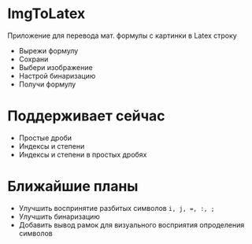 # ImgToLatex
Приложение для перевода мат. формулы с картинки в Latex строку
- Вырежи формулу
- Сохрани
- Выбери изображение
- Настрой бинаризацию
- Получи формулу

# Поддерживает сейчас
- Простые дроби
- Индексы и степени
- Индексы и степени в простых дробях

# Ближайшие планы
- Улучшить воспринятие разбитых символов `i, j, =, :, ;`
- Улучшить бинаризацию
- Добавить вывод рамок для визуального восприятия опроделения символов